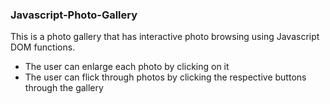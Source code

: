 ### Javascript-Photo-Gallery
This is a photo gallery that has interactive photo browsing using Javascript DOM functions.
   - The user can enlarge each photo by clicking on it
   - The user can flick through photos by clicking the respective buttons through the gallery
